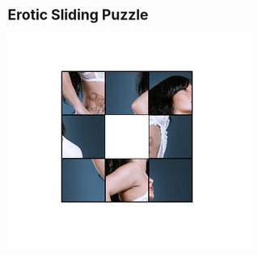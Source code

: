 # Erotic Sliding Puzzle

[![Screenshot](screenshot.png)](https://sanjosolutions.github.io/erotic-sliding-puzzle/)
